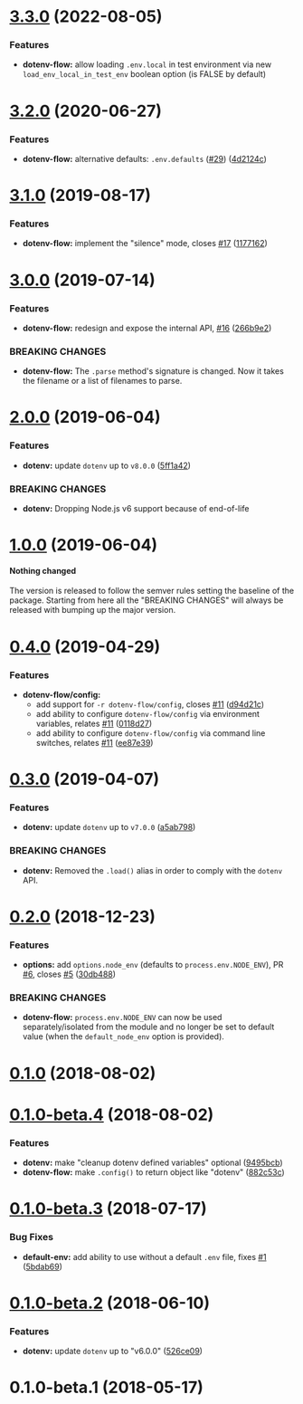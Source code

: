 # [3.3.0](https://github.com/codexsoft/dotenv-flow/compare/v3.2.0...v3.3.0) (2022-08-05)

### Features

* **dotenv-flow:** allow loading `.env.local` in test environment via new `load_env_local_in_test_env` boolean option (is FALSE by default)


# [3.2.0](https://github.com/codexsoft/dotenv-flow/compare/v3.1.0...v3.2.0) (2020-06-27)


### Features

* **dotenv-flow:** alternative defaults: `.env.defaults` ([#29](https://github.com/codexsoft/dotenv-flow/issues/29)) ([4d2124c](https://github.com/codexsoft/dotenv-flow/commit/4d2124c))



# [3.1.0](https://github.com/codexsoft/dotenv-flow/compare/v3.0.0...v3.1.0) (2019-08-17)


### Features

* **dotenv-flow:** implement the "silence" mode, closes [#17](https://github.com/codexsoft/dotenv-flow/issues/17) ([1177162](https://github.com/codexsoft/dotenv-flow/commit/1177162))



# [3.0.0](https://github.com/codexsoft/dotenv-flow/compare/v2.0.0...v3.0.0) (2019-07-14)


### Features

* **dotenv-flow:** redesign and expose the internal API, [#16](https://github.com/codexsoft/dotenv-flow/issues/16) ([266b9e2](https://github.com/codexsoft/dotenv-flow/commit/266b9e2))


### BREAKING CHANGES

* **dotenv-flow:** The `.parse` method's signature is changed. Now it takes the filename or a list of filenames to parse.



# [2.0.0](https://github.com/codexsoft/dotenv-flow/compare/v1.0.0...v2.0.0) (2019-06-04)


### Features

* **dotenv:** update `dotenv` up to `v8.0.0` ([5ff1a42](https://github.com/codexsoft/dotenv-flow/commit/5ff1a42))


### BREAKING CHANGES

* **dotenv:** Dropping Node.js v6 support because of end-of-life



# [1.0.0](https://github.com/codexsoft/dotenv-flow/compare/v0.4.0...v1.0.0) (2019-06-04)


#### Nothing changed

The version is released to follow the semver rules setting the baseline of the package.
Starting from here all the "BREAKING CHANGES" will always be released with bumping up the major version.



# [0.4.0](https://github.com/codexsoft/dotenv-flow/compare/v0.3.0...v0.4.0) (2019-04-29)


### Features

* **dotenv-flow/config:**
  * add support for `-r dotenv-flow/config`, closes [#11](https://github.com/codexsoft/dotenv-flow/issues/11) ([d94d21c](https://github.com/codexsoft/dotenv-flow/commit/d94d21c))
  * add ability to configure `dotenv-flow/config` via environment variables, relates [#11](https://github.com/codexsoft/dotenv-flow/issues/11) ([0118d27](https://github.com/codexsoft/dotenv-flow/commit/0118d27))
  * add ability to configure `dotenv-flow/config` via command line switches, relates [#11](https://github.com/codexsoft/dotenv-flow/issues/11) ([ee87e39](https://github.com/codexsoft/dotenv-flow/commit/ee87e39))



# [0.3.0](https://github.com/codexsoft/dotenv-flow/compare/v0.2.0...v0.3.0) (2019-04-07)


### Features

* **dotenv:** update `dotenv` up to `v7.0.0` ([a5ab798](https://github.com/codexsoft/dotenv-flow/commit/a5ab798))


### BREAKING CHANGES

* **dotenv:** Removed the `.load()` alias in order to comply with the `dotenv` API.



# [0.2.0](https://github.com/codexsoft/dotenv-flow/compare/v0.1.0...v0.2.0) (2018-12-23)


### Features

* **options:** add `options.node_env` (defaults to `process.env.NODE_ENV`), PR [#6](https://github.com/codexsoft/dotenv-flow/issues/6), closes [#5](https://github.com/codexsoft/dotenv-flow/issues/5) ([30db488](https://github.com/codexsoft/dotenv-flow/commit/30db488))


### BREAKING CHANGES

* **dotenv-flow:** `process.env.NODE_ENV` can now be used separately/isolated from the module and no longer be set to default value (when the `default_node_env` option is provided).



# [0.1.0](https://github.com/codexsoft/dotenv-flow/compare/v0.1.0-beta.4...v0.1.0) (2018-08-02)



# [0.1.0-beta.4](https://github.com/codexsoft/dotenv-flow/compare/v0.1.0-beta.3...v0.1.0-beta.4) (2018-08-02)


### Features

* **dotenv:** make "cleanup dotenv defined variables" optional ([9495bcb](https://github.com/codexsoft/dotenv-flow/commit/9495bcb))
* **dotenv-flow:** make `.config()` to return object like "dotenv" ([882c53c](https://github.com/codexsoft/dotenv-flow/commit/882c53c))



# [0.1.0-beta.3](https://github.com/codexsoft/dotenv-flow/compare/v0.1.0-beta.2...v0.1.0-beta.3) (2018-07-17)


### Bug Fixes

* **default-env:** add ability to use without a default `.env` file, fixes [#1](https://github.com/codexsoft/dotenv-flow/issues/1) ([5bdab69](https://github.com/codexsoft/dotenv-flow/commit/5bdab69))



# [0.1.0-beta.2](https://github.com/codexsoft/dotenv-flow/compare/v0.1.0-beta.1...v0.1.0-beta.2) (2018-06-10)


### Features

* **dotenv:** update `dotenv` up to "v6.0.0" ([526ce09](https://github.com/codexsoft/dotenv-flow/commit/526ce09))



# 0.1.0-beta.1 (2018-05-17)

